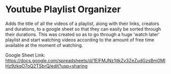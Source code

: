 # Youtube Playlist Organizer
Adds the title of all the videos of a playlist, along with their links, creators and durations, to a google sheet so that they can easily be sorted through their durations. This was created so as to go through a huge 'watch later' playlist and start watching videos according to the amount of free time available at the moment of watching.

Google Sheet Link:
https://docs.google.com/spreadsheets/d/1ElFMJNz1jtkZv3ZeZudGzsBm0MIHz9zkqO7oQ2TSbrQ/edit?usp=sharing
